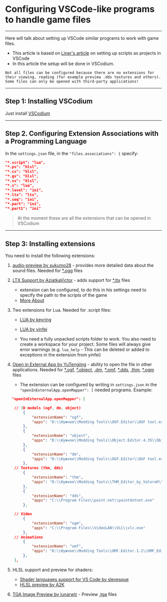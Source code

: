 # Configuring VSCode-like programs to handle game files

___

Here will talk about setting up VSCode similar programs to work with game files.

- This article is based on [Liner's article](https://ap-pro.ru/forums/topic/3406-nastroyka-skriptov-stalkera-kak-proekt-v-visual-studio-code/) on setting up scripts as projects in VSCode
- In this article the setup will be done in VSCodium.

```admonish warning
Not all files can be configured because there are no extensions for their viewing, reading (for example preview .dds textures and others). Some files can only be opened with third-party applications!
```

___

## Step 1: Installing VSCodium

Just install [VSCodium](https://vscodium.com/)

___

## Step 2. Configuring Extension Associations with a Programming Language

In the `settings.json` file, in the `"files.associations": {` specify:

```json
"*.script": "lua",
"*.ps": "hlsl",
"*.cs": "hlsl",
"*.gs": "hlsl",
"*.vs": "hlsl",
"*.s": "lua",
"*.level": "ini",
"*.ltx": "ltx",
"*.seq": "ini",
"*.part": "ini",
"*.part1": "ini"
```

> At the moment these are all the extensions that can be opened in VSCodium

___

## Step 3: Installing extensions

You need to install the following extensions:

1. [audio-preview by sukumo28](https://marketplace.visualstudio.com/items?itemName=sukumo28.wav-preview) - provides more detailed data about the sound files. Needed for [*.ogg](../../reference/file-formats/audio-video/ogg.md) files

2. [LTX Support by AziatkaVictor](https://marketplace.visualstudio.com/items?itemName=AziatkaVictor.ltx-support) - adds support for [*.ltx](../../reference/file-formats/conf-script/ltx.md) files
   - extension can be configured, to do this in his settings need to specify the path to the scripts of the game
   - [More About](../../reference/modding-tools/modding-tools-coding/ltx-support.md)

3. Two extensions for Lua. Needed for .script files:
   - [LUA by keyring](https://marketplace.visualstudio.com/items?itemName=keyring.Lua)
   - [LUA by yinfei](https://marketplace.visualstudio.com/items?itemName=yinfei.luahelper)

   - You need a fully unpacked scripts folder to work. You also need to create a workspace for your project. Some files will always give error warnings (e.g. `lua_help` - This can be deleted or added to exceptions in the extension from yinfei)

4. [Open in External App by YuTengjing](https://marketplace.visualstudio.com/items?itemName=YuTengjing.open-in-external-app) - ability to open the file in other applications. Needed for [*.ogf](../../reference/file-formats/models/ogf.md), [*.object](../../reference/file-formats/models/object.md), [.dm](../../reference/file-formats/models/dm.md), [*.omf](../../reference/file-formats/animations/omf.md), [*.dds](../../reference/file-formats/textures/dds.md), [.thm](../../reference/file-formats/textures/thm.md), [*.ogm](../../reference/file-formats/audio-video/ogm.md) files
   - The extension can be configured by writing in `settings.json` in the `"openInExternalApp.openMapper": [` needed programs. Example:

```json
   "openInExternalApp.openMapper": [

    // 3D models (ogf, dm, object)
        {
            "extensionName": "ogf",
            "apps": "D:\\Нужное\\Modding Tools\\OGF.Editor\\OGF tool.exe"
        },
        {
            "extensionName": "object",
            "apps": "D:\\Нужное\\Modding Tools\\Object.Editor.4.35\\Object tool.exe"
        },
        {
            "extensionName": "dm",
            "apps": "D:\\Нужное\\Modding Tools\\OGF.Editor\\OGF tool.exe"
        },
    // Textures (thm, dds)
        {
            "extensionName": "thm",
            "apps": "D:\\Нужное\\Modding Tools\\THM_Editor_by_ValeroK\\THM Editor.exe"
        },
        {
            "extensionName": "dds",
            "apps": "C:\\Program Files\\paint.net\\paintdotnet.exe"
        },

    // Video
        {
            "extensionName": "ogm",
            "apps": "C:\\Program Files\\VideoLAN\\VLC\\vlc.exe"
        },
    // Animations
        {
            "extensionName": "omf",
            "apps": "D:\\Нужное\\Modding Tools\\OMF.Editor.1.2\\OMF_Editor.exe"
        },
    ],
```

5. HLSL support and preview for shaders:
   - [Shader languages support for VS Code by slevesque](https://marketplace.visualstudio.com/items?itemName=slevesque.shader)
   - [HLSL preview by A2K](https://marketplace.visualstudio.com/items?itemName=A2K.hlsl-preview)

6. [TGA Image Preview by lunarwtr](https://marketplace.visualstudio.com/items?itemName=lunarwtr.tga-image-preview) - Preview [.tga](../../reference/file-formats/textures/tga.md) files
